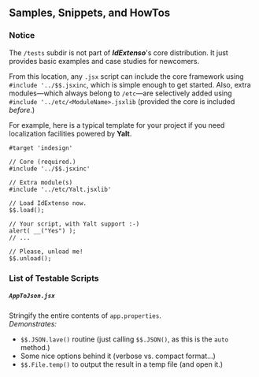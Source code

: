 ## Samples, Snippets, and HowTos

### Notice

The `/tests` subdir is not part of ***IdExtenso***'s core distribution. It just provides basic examples and case studies for newcomers.

From this location, any `.jsx` script can include the core framework using `#include '../$$.jsxinc`, which is simple enough to get started. Also, extra modules—which always belong to `/etc`—are selectively added using `#include '../etc/<ModuleName>.jsxlib` (provided the core is included *before*.)

For example, here is a typical template for your project if you need localization facilities powered by **Yalt**.

    #target 'indesign'
    
    // Core (required.)
    #include '../$$.jsxinc'
    
    // Extra module(s)
    #include '../etc/Yalt.jsxlib'
    
    // Load IdExtenso now.
    $$.load();

    // Your script, with Yalt support :-)
    alert( __("Yes") );
    // ...

    // Please, unload me!
    $$.unload(); 

### List of Testable Scripts

##### `AppToJson.jsx`

Stringify the entire contents of `app.properties`.   
_Demonstrates:_
   
* `$$.JSON.lave()` routine (just calling `$$.JSON()`, as this is the `auto` method.)
* Some nice options behind it (verbose vs. compact format…)
* `$$.File.temp()` to output the result in a temp file (and open it.)
 